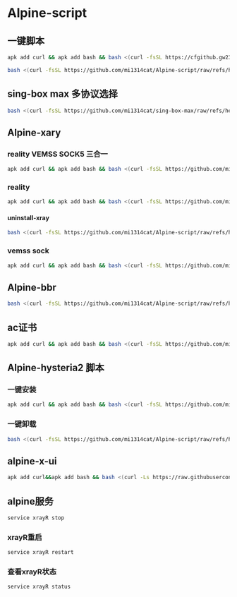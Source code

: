 # Alpine-script


## 一键脚本
```bash
apk add curl && apk add bash && bash <(curl -fsSL https://cfgithub.gw2333.workers.dev/https://github.com/mi1314cat/Alpine-script/raw/refs/heads/main/alpine.sh)
```
```bash
bash <(curl -fsSL https://github.com/mi1314cat/Alpine-script/raw/refs/heads/main/Avless.sh)
```
## sing-box max 多协议选择
```bash
bash <(curl -fsSL https://github.com/mi1314cat/sing-box-max/raw/refs/heads/main/sing-box.sh)
```
## Alpine-xary 
### reality VEMSS SOCK5 三合一
```bash
apk add curl && apk add bash && bash <(curl -fsSL https://github.com/mi1314cat/Alpine-script/raw/refs/heads/main/allxray.sh)
```


### reality
```bash
apk add curl && apk add bash && bash <(curl -fsSL https://github.com/mi1314cat/Alpine-script/raw/refs/heads/main/alpine-reality.sh)
```
#### uninstall-xray
```bash
bash <(curl -fsSL https://github.com/mi1314cat/Alpine-script/raw/refs/heads/main/uninstall-xray.sh)
```
### vemss sock 
```bash
apk add curl && apk add bash && bash <(curl -fsSL https://github.com/mi1314cat/Alpine-script/raw/refs/heads/main/Alpine-xray.sh)
```
## Alpine-bbr
```bash
bash <(curl -fsSL https://github.com/mi1314cat/Alpine-script/raw/refs/heads/main/bbr.sh)
```
## ac证书
 ```bash
apk add curl && apk add bash && bash <(curl -fsSL https://github.com/mi1314cat/Alpine-script/raw/refs/heads/main/acme.sh)
```
## Alpine-hysteria2 脚本

### 一键安装
 ```bash
apk add curl && apk add bash && bash <(curl -fsSL https://github.com/mi1314cat/Alpine-script/raw/refs/heads/main/alpine-hysteria2.sh)
```
### 一键卸载
```bash
bash <(curl -fsSL https://github.com/mi1314cat/Alpine-script/raw/refs/heads/main/uninstall_alpine-hysteria2.sh)
```
## alpine-x-ui
 ```bash
apk add curl&&apk add bash && bash <(curl -Ls https://raw.githubusercontent.com/Lynn-Becky/Alpine-x-ui/main/alpine-xui.sh)
```
## alpine服务
 ```bash
service xrayR stop
```
### xrayR重启
```bash
service xrayR restart 
```
### 查看xrayR状态
```bash
service xrayR status
```
